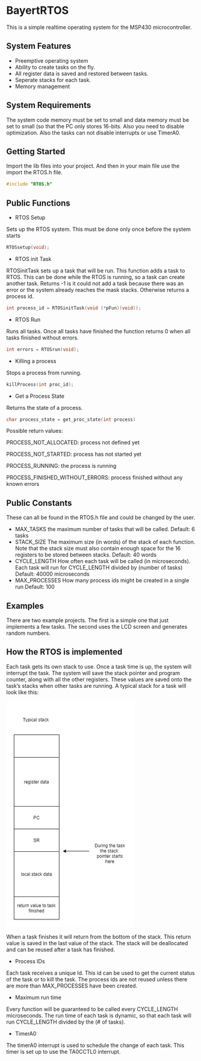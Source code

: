 # BayertRTOS
This is a simple realtime operating system for the MSP430 microcontroller. 

## System Features
 * Preemptive operating system
 * Ability to create tasks on the fly.
 * All register data is saved and restored between tasks.
 * Seperate stacks for each task.
 * Memory management
 
## System Requirements 
The system code memory must be set to small and data memory must be set to small (so that the PC only stores 16-bits. Also you need to disable optimization. Also the tasks can not disable interrupts or use TimerA0.


## Getting Started
 Import the lib files into your project. And then in your main file use the import the RTOS.h file.
 ```c
 #include "RTOS.h"
 ```

## Public Functions

 * RTOS Setup

Sets up the RTOS system. This must be done only once before the system starts

```c
RTOSsetup(void);
```

 * RTOS init Task
 
RTOSinitTask sets up a task that will be run. This function adds a task to RTOS. This can be done while the RTOS is running, so a task can create another task. Returns -1 is it could not add a task because there was an error or the system already reaches the mask stacks. Otherwise returns a process id.

 ```c
 int process_id = RTOSinitTask(void (*pFun)(void));
 ```
 
 * RTOS Run

Runs all tasks. Once all tasks have finished the function returns 0 when all tasks finished without errors. 

```c
int errors = RTOSrun(void);
```

 * Killing a process 

Stops a process from running.

```c
killProcess(int proc_id);
```

 * Get a Process State

Returns the state of a process.

```c
char process_state = get_proc_state(int process)
```

Possible return values:

PROCESS_NOT_ALLOCATED: process not defined yet

PROCESS_NOT_STARTED: process has not started yet

PROCESS_RUNNING: the process is running

PROCESS_FINISHED_WITHOUT_ERRORS: process finished without any known errors

## Public Constants
These can all be found in the RTOS.h file and could be changed by the user.

 * MAX_TASKS
the maximum number of tasks that will be called.
Default: 6 tasks
 * STACK_SIZE
The maximum size (in words) of the stack of each function.
Note that the stack size must also contain enough space for the 16 registers to be stored between stacks.
Default: 40 words
 * CYCLE_LENGTH
How often each task will be called (in microseconds).
Each task will run for CYCLE_LENGTH divided by (number of tasks)
Default: 40000 microseconds
 * MAX_PROCESSES
How many process ids might be created in a single run
Default: 100

## Examples

There are two example projects. The first is a simple one that just implements a few tasks. The second uses the LCD screen and generates random numbers.

## How the RTOS is implemented 


Each task gets its own stack to use. Once a task time is up, the system will interrupt the task. The system will save the stack pointer and program counter, along with all the other registers. These values are saved onto the task’s stacks when other tasks are running. A typical stack for a task will look like this:

![Image of a Typical Stack](./doc/TypicalStack.jpg)

When a task finishes it will return from the bottom of the stack. This return value is saved in the last value of the stack. The stack will be deallocated and can be reused after a task has finished.

* Process IDs

Each task receives a unique Id. This id can be used to get the current status of the task or to kill the task. The process ids are not reused unless there are more than MAX_PROCESSES have been created.

 * Maximum run time

Every function will be guaranteed to be called every CYCLE_LENGTH microseconds. The run time of each task is dynamic, so that each task will run CYCLE_LENGTH divided by the (# of tasks). 

 * TimerA0

The timerA0 interrupt is used to schedule the change of each task. This timer is set up to use the TA0CCTL0 interrupt.
